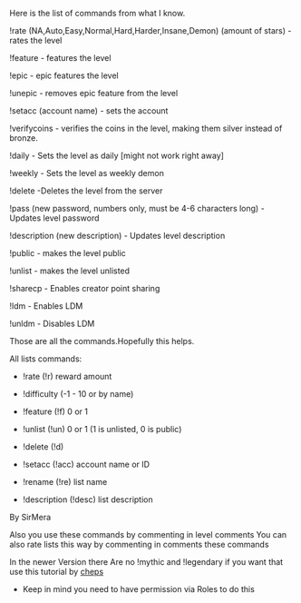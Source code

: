 Here is the list of commands from what I know.

!rate (NA,Auto,Easy,Normal,Hard,Harder,Insane,Demon) (amount of stars) - rates the level

!feature - features the level

!epic - epic features the level

!unepic - removes epic feature from the level

!setacc (account name) - sets the account

!verifycoins - verifies the coins in the level, making them silver instead of bronze.

!daily - Sets the level as daily [might not work right away]

!weekly - Sets the level as weekly demon

!delete -Deletes the level from the server

!pass (new password, numbers only, must be 4-6 characters long) - Updates level password

!description (new description) - Updates level description

!public - makes the level public

!unlist - makes the level unlisted

!sharecp - Enables creator point sharing

!ldm - Enables LDM

!unldm - Disables LDM

Those are all the commands.Hopefully this helps.

All lists commands:
- !rate (!r) reward amount

- !difficulty (-1 - 10 or by name) 

- !feature (!f) 0 or 1

- !unlist (!un) 0 or 1 (1 is unlisted, 0 is public)

- !delete (!d)

- !setacc (!acc) account name or ID

- !rename (!re) list name

- !description (!desc) list description

By
SirMera

Also you use these commands by commenting in level comments 
You can also rate lists this way by commenting in comments these commands


In the newer Version there Are no !mythic and !legendary if you want that use this tutorial by [cheps](https://discord.com/channels/1090322023009505390/1200589284202254436/1205624014588870686)
- Keep in mind you need to have permission via Roles to do this
